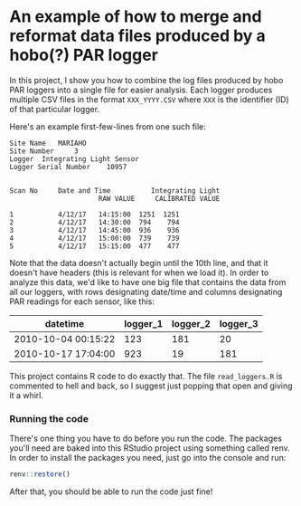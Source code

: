 # An example of how to merge and reformat data files produced by a hobo(?) PAR logger

In this project, I show you how to combine the log files produced by hobo PAR loggers into a single file for easier analysis.
Each logger produces multiple CSV files in the format `XXX_YYYY.CSV` where `XXX` is the identifier (ID) of that particular logger.

Here's an example first-few-lines from one such file:
```
Site Name 	MARIAHO			
Site Number 	3			
Logger 	Integrating Light Sensor			
Logger Serial Number 	10957			
				
				
Scan No 	Date and Time	       Integrating Light	        	
        	          RAW VALUE 	CALIBRATED VALUE	
				
1           4/12/17	  14:15:00	1251  1251
2	        4/12/17	  14:30:00	794	   794
3	        4/12/17	  14:45:00	936	   936
4       	4/12/17	  15:00:00	739	   739
5	        4/12/17	  15:15:00	477	   477
```

Note that the data doesn't actually begin until the 10th line, and that it doesn't have headers (this is relevant for when we load it). In order to analyze this data, we'd like to have one big file that contains the data from all our loggers, with rows designating date/time and columns designating PAR readings for each sensor, like this:

| datetime            | logger_1 | logger_2 | logger_3 |
|---------------------|----------|----------|----------|
| 2010-10-04 00:15:22 | 123      | 181      | 20       |
| 2010-10-17 17:04:00 | 923      | 19       | 181      |

This project contains R code to do exactly that. The file `read_loggers.R` is commented to hell and back, so I suggest just popping that open and giving it a whirl.

### Running the code
There's one thing you have to do before you run the code. The packages you'll need are baked into this RStudio project using something called renv. In order to install the packages you need, just go into the console and run:
```R
renv::restore()
```
After that, you should be able to run the code just fine!
